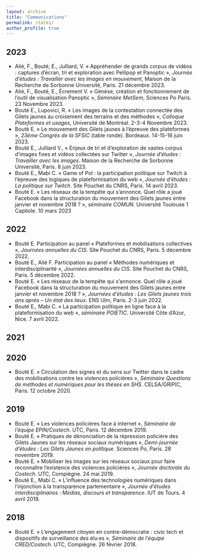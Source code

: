 ```yaml
---
layout: archive
title: "Communications"
permalink: /talks/
author_profile: true
---
```


<!--{% if site.talkmap_link == true %}

<p style="text-decoration:underline;"><a href="/talkmap.html">See a map of all the places I've given a talk!</a></p>

{% endif %}

{% for post in site.talks reversed %}
  {% include archive-single-talk.html %}
{% endfor %}-->

## 2023
* Alié, F., Bouté, E., Julliard, V. « Appréhender de grands corpus de vidéos : captures d’écran, tri et exploration avec Pellipop et Panoptic », *Journée d’études : Travailler avec les images en mouvement*, Maison de la Recherche de Sorbonne Université, Paris. 21 décembre 2023.
* Alié, F., Bouté, E., Écrement V. « Génèse, création et fonctionnement de l’outil de visualisation Panoptic », *Séminaire MetSem*, Sciences Po Paris. 23 Novembre 2023.
* Bouté E., Lupovici, R. « Les images de la contestation connectée des Gilets jaunes au croisement des terrains et des méthodes », *Colloque Plateformes et usages*, Université de Montréal. 2-3-4 Novembre 2023.
* Bouté E. « Le mouvement des Gilets jaunes à l’épreuve des plateformes », *23ème Congrès de la SFSIC* (table ronde). Bordeaux. 14-15-16 juin 2023.
* Bouté E., Julliard V., « Enjeux de tri et d’exploration de vastes corpus d’images fixes et vidéos collectées sur Twitter », *Journée d’études : Travailler avec les images*. Maison de la Recherche de Sorbonne Université, Paris. 8 juin 2023.
* Bouté E., Mabi C. « Game of Pol : la participation politique sur Twitch à l’épreuve des logiques de plateformisation du web », *Journée d’études : La politique sur Twitch*. Site Pouchet du CNRS, Paris. 14 avril 2023.
* Bouté E. « Les réseaux de la tempête qui s’annonce. Quel rôle a joué Facebook dans la structuration du mouvement des Gilets jaunes entre janvier et novembre 2018 ? », *séminaire COMUN*. Université Toulouse 1 Capitole. 10 mars 2023

## 2022
* Bouté E. Participation au panel « Plateformes et mobilisations collectives », *Journées annuelles du CIS*. Site Pouchet du CNRS, Paris. 5 décembre 2022.
* Bouté E., Alié F. Participation au panel « Méthodes numériques et interdisciplinarité », *Journées annuelles du CIS*. Site Pouchet du CNRS, Paris. 5 décembre 2022.
* Bouté E. « Les réseaux de la tempête qui s’annonce. Quel rôle a joué Facebook dans la structuration du mouvement des Gilets jaunes entre janvier et novembre 2018 ? », *Journées d’études : Les Gilets jaunes trois ans après – Un état des lieux*. ENS Ulm, Paris. 2-3 juin 2022.
* Bouté E., Mabi C. « La participation politique en ligne face à la plateformisation du web », *séminaire POIETIC*. Université Côte d’Azur, Nice. 7 avril 2022.

## 2021

## 2020
* Bouté E. « Circulation des signes et du sens sur Twitter dans le cadre des mobilisations contre les violences policières », *Séminaire Questions de méthodes et numériques pour les thèses en SHS*. CELSA/GRIPIC, Paris. 12 octobre 2020.

## 2019
* Bouté E. « Les violences policières face à internet », *Séminaire de l’équipe EPIN/Costech*. UTC, Paris. 12 décembre 2019.
* Bouté E. « Pratiques de dénonciation de la répression policière des Gilets Jaunes sur les réseaux sociaux numériques », *Demi-journée d’études : Les Gilets Jaunes en politique*. Sciences Po, Paris. 28 novembre 2019.
* Bouté E. « Mobiliser les images sur les réseaux sociaux pour faire reconnaître l’existence des violences policières », *Journée doctorale du Costech*. UTC, Compiègne. 24 mai 2019.
* Bouté E., Mabi C. « L’influence des technologies numériques dans l’injonction à la transparence parlementaire », *Journée d’études interdisciplinaires : Médias, discours et transparence*. IUT de Tours. 4 avril 2019.

## 2018
* Bouté E. « L’engagement citoyen en contre-démocratie : civic tech et dispositifs de surveillance des élu·es », *Séminaire de l’équipe CRED/Costech*. UTC, Compiègne. 26 février 2018. 
